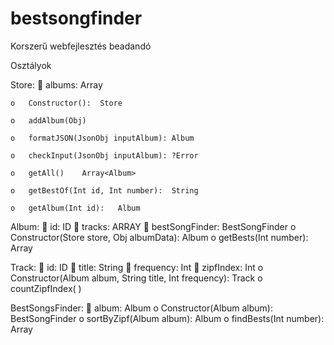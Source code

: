 # bestsongfinder
Korszerű webfejlesztés beadandó

Osztályok

Store:
		albums:	Array<Album>
	
	o	Constructor():	Store
	
	o	addAlbum(Obj)
	
	o	formatJSON(JsonObj inputAlbum):	Album
	
	o	checkInput(JsonObj inputAlbum):	?Error
	
	o	getAll()	Array<Album>
	
	o	getBestOf(Int id, Int number):	String
	
	o	getAlbum(Int id):	Album

Album:
		id:	ID
		tracks:	ARRAY<Track>
		bestSongFinder:	BestSongFinder
	o	Constructor(Store store, Obj albumData):	Album
	o	getBests(Int number):	Array<Track>
	
Track:
		id:	ID
		title:	String
		frequency:	Int
		zipfIndex:	Int
	o	Constructor(Album album, String title, Int frequency):	Track
	o	countZipfIndex( )

BestSongsFinder:
		album:	Album
	o	Constructor(Album album):	BestSongFinder
	o	sortByZipf(Album album):	Album
	o	findBests(Int number):	Array<Track>

